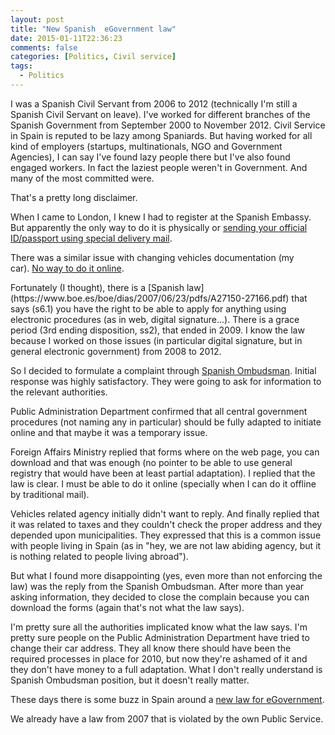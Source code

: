 ```yaml
---
layout: post
title: "New Spanish  eGovernment law"
date: 2015-01-11T22:36:23
comments: false
categories: [Politics, Civil service]
tags:
  - Politics
---
```


I was a Spanish Civil Servant from 2006 to 2012 (technically I'm still a Spanish Civil Servant on leave). I've worked for different branches of the Spanish Government from September 2000 to November 2012. Civil Service in Spain is reputed to be lazy among Spaniards. But having worked for all kind of employers (startups, multinationals, NGO and Government Agencies), I can say I've found lazy people there but I've also found engaged workers. In fact the laziest people weren't in Government. And many of the most committed were.


That's a pretty long disclaimer.


When I came to London, I knew I had to register at the Spanish Embassy. But apparently the only way to do it is physically or [sending your official ID/passport using special delivery mail](http://www.exteriores.gob.es/Consulados/LONDRES/es/Consulado/Paginas/AltaConsular.aspx).


There was a similar issue with changing vehicles documentation (my car).&nbsp;[No way to do it online](https://sede.dgt.gob.es/es/tramites-y-multas/permiso-de-conduccion/cambio-domicilio/).
<div>
</div>Fortunately (I thought), there is a [Spanish law](https://www.boe.es/boe/dias/2007/06/23/pdfs/A27150-27166.pdf) that says (s6.1) you have the right to be able to apply for anything using electronic procedures (as in web, digital signature...). There is a grace period (3rd ending disposition, ss2), that ended in 2009. I know the law because I worked on those issues (in particular digital signature, but in general electronic government) from 2008 to 2012.


So I decided to formulate a complaint through [Spanish Ombudsman](http://www.defensordelpueblo.es/en/index.html). Initial response was highly satisfactory. They were going to ask for information to the relevant authorities.


Public Administration Department confirmed that all central government procedures (not naming any in particular) should be fully adapted to initiate online and that maybe it was a temporary issue.


Foreign Affairs Ministry replied that forms where on the web page, you can download and that was enough (no pointer to be able to use general registry that would have been at least partial adaptation). I replied that the law is clear. I must be able to do it online (specially when I can do it offline by traditional mail).


Vehicles related agency initially didn't want to reply. And finally replied that it was related to taxes and they couldn't check the proper address and they depended upon municipalities. They expressed that this is a common issue with people living in Spain (as in "hey, we are not law abiding agency, but it is nothing related to people living abroad").


But what I found more disappointing (yes, even more than not enforcing the law) was the reply from the Spanish Ombudsman. After more than year asking information, they decided to close the complain because you can download the forms (again that's not what the law says).


I'm pretty sure all the authorities implicated know what the law says. I'm pretty sure people on the Public Administration Department have tried to change their car address. They all know there should have been the required processes in place for 2010, but now they're ashamed of it and they don't have money to a full adaptation. What I don't really understand is Spanish Ombudsman position, but it doesn't really matter.


These days there is some buzz in Spain around a [new law for eGovernment](http://www.lamoncloa.gob.es/consejodeministros/referencias/Paginas/2015/refc20150109.aspx#Admones).


We already have a law from 2007 that is violated by the own Public Service.
